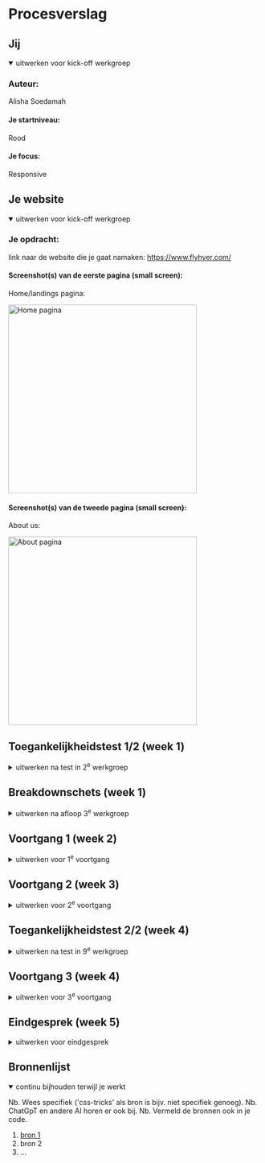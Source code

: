 # Procesverslag
## Jij

<details open>
  <summary>uitwerken voor kick-off werkgroep</summary>

  ### Auteur:
  Alisha Soedamah

  #### Je startniveau:
  Rood

  #### Je focus:
  Responsive
 
</details>





## Je website

<details open>
  <summary>uitwerken voor kick-off werkgroep</summary>

  ### Je opdracht:
  link naar de website die je gaat namaken:
  https://www.flyhyer.com/

  #### Screenshot(s) van de eerste pagina (small screen): 
  Home/landings pagina:

  <img src="readme-images/ss1.png" width="375px" alt="Home pagina">

  #### Screenshot(s) van de tweede pagina (small screen):
  About us:

  <img src="readme-images/ss2.png" width="375px" alt="About pagina">
 
</details>



## Toegankelijkheidstest 1/2 (week 1)

<details>
  <summary>uitwerken na test in 2<sup>e</sup> werkgroep</summary>

  ### Bevindingen
  Lijst met je bevindingen die in de test naar voren kwamen:

  ### Web Content Accessibility Guidelines  (WCAG) checklist, test 1:
  
  #### Content:
  Use plain language and avoid figures of speech, idioms, and complicated metaphors ✅ 

  Make sure that button, a (links), and label (in forms) content is unique and descriptive ❌
  
  <img src="readme-images/wcag_check.png" width="500px">

  #### Global code:
  Use a lang attribute on the html element ✅
  
  <img src="readme-images/wcag_check2.png" width="500px">

  Provide a unique title for each page ✅
  
  <img src="readme-images/wcag_check3.png" width="500px">

  Ensure that viewport zoom is not disabled ✅
  
  <img src="readme-images/wcag_check4.png" width="500px">

  #### Keyboard:
  Make sure there is a visible focus style for interactive elements that are navigated (tab and shift + tab) to via keyboard input ❌

  Check to see that keyboard focus order matches the visual layout ✅

  #### Mobile and touch:
  Check that the site can be rotated to any orientation ✅
  
  Remove horizontal scrolling ✅
  
  Ensure that button and link icons can be activated with ease (size and position) ✅
  
  Ensure sufficient space between interactive items in order to provide a scroll area ✅

  #### Headings:
  Use heading elements to introduce content ✅

  Use only one h1 element per page or view ✅

  Heading elements should be written in a logical sequence/don't skip heading levels ❌
  <img src="readme-images/wcag_check5.png" width="500px">

  #### Lists:
  Use list elements (ol, ul, and dl elements) for list content ✅

  #### Images:
  Make sure that all img elements have an alt attribute ✅

  Make sure that decorative images use null alt (empty) attribute values ✅

  Provide a text alternative for complex images such as charts, graphs, and maps ✅

  For images containing text, make sure the alt description includes the image's text ✅
  
  #### Controls:
  Use the a element for links ✅
  
  Ensure that links are recognizable as links ✅
  
  Ensure that controls have :focus states ✅
  
  Use the button element for buttons ✅
  
  Provide a skip link and make sure that it is visible when focused ✅
  
  Identify links that open in a new tab or window ✅

  #### Appearance:
  Check if dark and light mode are supported ❌

  Check if high-contrast mode is supported ❌

  Increase text size to 200% ✅

  Make sure color isn't the only way information is conveyed ✅

  #### Animation:
  Ensure animations are subtle and do not flash too much ✅

  Provide a mechanism to pause background video ✅ No bg video ;)

  Make sure all animation obeys the prefers-reduced-motion media query ✅

  #### Color contrast:
  Check the contrast for all normal-sized text ✅

  Check the contrast for all large-sized text ✅

  Check the contrast for all icons ✅

  Check text that overlaps images or video ✅

  Check custom ::selection colors ✅
</details>



## Breakdownschets (week 1)

<details>
  <summary>uitwerken na afloop 3<sup>e</sup> werkgroep</summary>

  ### de hele pagina: 
  <img src="readme-images/breakdown_home.png" width="375px" alt="breakdown van de hele pagina">

  ### Dynamisch deel menu: 
  <img src="readme-images/dynamisch1.png" width="375px" alt="Menu open">

  ### Dynamisch deel: sliders foto & quote: 
  <img src="readme-images/dynamisch2.png" width="375px" alt="Quote silder">
  <img src="readme-images/dynamisch3.png" width="375px" alt="Foto silder">

</details>





## Voortgang 1 (week 2)

<details>
  <summary>uitwerken voor 1<sup>e</sup> voortgang</summary>

  ### Stand van zaken
  Tot nu toe gaat het goed, alleen moet ik nog veel doen voor de desktop versie van de 
  site omdat daar meer content en styling op staat dan op de small screen versie.


  ### Verslag van meeting
  Uitkomsten

  - Maak de article/div tags ul/li
  - Zet een id op de body zodat de nth-child styling niet op andere pagina's zit
  - Doe de toegankelijkheidstest
  - Foto van grid een fixed width geven

</details>





## Voortgang 2 (week 3)

<details>
  <summary>uitwerken voor 2<sup>e</sup> voortgang</summary>

  ### Stand van zaken
  hier dit ging goed & dit was lastig (neem ook screenshots op van delen van je website en code)


  ### Agenda voor meeting
  samen met je groepje opstellen

  | student 1      | student 2          | student 3    | student 4        |
  | ---            | ---                | ---          | ---              |
  | dit bespreken  | en dit             | en ik dit    | en dan ik dat    |
  | en dat ook nog | dit als er tijd is | nog een punt | dit wil ik zeker |
  | ...            | ...                | ...          | ...              |


  ### Verslag van meeting
  hier na afloop snel de uitkomsten van de meeting vastleggen

  - punt 1
  - punt 2
  - nog een punt
- ...

</details>





## Toegankelijkheidstest 2/2 (week 4)

<details>
  <summary>uitwerken na test in 9<sup>e</sup> werkgroep</summary>

  ### Bevindingen
  Lijst met je bevindingen die in de test naar voren kwamen (geef ook aan wat er verbeterd is):

</details>





## Voortgang 3 (week 4)

<details>
  <summary>uitwerken voor 3<sup>e</sup> voortgang</summary>

  ### Stand van zaken
  hier dit ging goed & dit was lastig (neem ook screenshots op van delen van je website en code)


  ### Agenda voor meeting
  samen met je groepje opstellen

  | student 1      | student 2          | student 3    | student 4        |
  | ---            | ---                | ---          | ---              |
  | dit bespreken  | en dit             | en ik dit    | en dan ik dat    |
  | en dat ook nog | dit als er tijd is | nog een punt | dit wil ik zeker |
  | ...            | ...                | ...          | ...              |


  ### Verslag van meeting
  hier na afloop snel de uitkomsten van de meeting vastleggen

  - punt 1
  - punt 2
  - nog een punt
  - ...

</details>





## Eindgesprek (week 5)

<details>
  <summary>uitwerken voor eindgesprek</summary>

  ### Je uitkomst - karakteristiek screenshots:
  <img src="readme-images/dummy-plaatje.jpg" width="375px" alt="uitomst opdracht 1">


  ### Dit ging goed/Heb ik geleerd: 
  Korte omschrijving met plaatjes

  <img src="readme-images/dummy-plaatje.jpg" width="375px" alt="top">


  ### Dit was lastig/Is niet gelukt:
  Korte omschrijving met plaatjes

  <img src="readme-images/dummy-plaatje.jpg" width="375px" alt="bummer">
</details>





## Bronnenlijst

<details open>
  <summary>continu bijhouden terwijl je werkt</summary>

  Nb. Wees specifiek ('css-tricks' als bron is bijv. niet specifiek genoeg). 
  Nb. ChatGpT en andere AI horen er ook bij.
  Nb. Vermeld de bronnen ook in je code.

  1. [bron 1](https://developer.mozilla.org/en-US/docs/Web/CSS/:nth-child)
  2. bron 2
  3. ...

</details>
